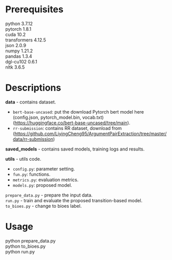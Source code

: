 # Prerequisites
python 3.7.12  
pytorch 1.8.1  
cuda 10.2  
transformers 4.12.5  
json 2.0.9  
numpy 1.21.2  
pandas 1.3.4  
dgl-cu102 0.6.1  
nltk 3.6.5  
# Descriptions
**data** - contains dataset.  
* ```bert-base-uncased```: put the download Pytorch bert model here (config.json, pytorch_model.bin, vocab.txt) (https://huggingface.co/bert-base-uncased/tree/main). 
* ```rr-submission```: contains RR dataset, download from (https://github.com/LiyingCheng95/ArgumentPairExtraction/tree/master/data/rr-submission) 

**saved_models** - contains saved models, training logs and results.  

**utils** - utils code.  
* ```config.py```: parameter setting. 
* ```fun.py```: functions.
* ```metrics.py```: evaluation metrics.
* ```models.py```: proposed model.

```prepare_data.py``` - prepare the input data.  
```run.py``` - train and evaluate the proposed transition-based model.  
```to_bioes.py``` - change to bioes label.  

# Usage
python prepare_data.py  
python to_bioes.py  
python run.py  
